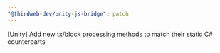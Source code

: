 ```yaml
---
"@thirdweb-dev/unity-js-bridge": patch
---
```


[Unity] Add new tx/block processing methods to match their static C# counterparts
